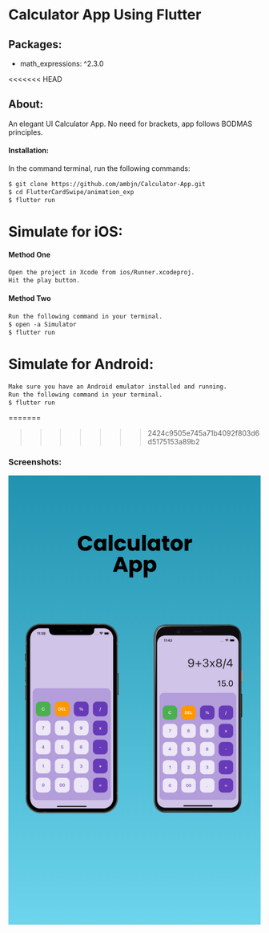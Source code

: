 # Calculator App Using Flutter

## Packages:

<ul>
<li> math_expressions: ^2.3.0</li>
</ul>

<<<<<<< HEAD
## About:

An elegant UI Calculator App.
No need for brackets, app follows BODMAS principles.

#### Installation:

In the command terminal, run the following commands:

    $ git clone https://github.com/ambjn/Calculator-App.git
    $ cd FlutterCardSwipe/animation_exp
    $ flutter run

# Simulate for iOS:

#### Method One

    Open the project in Xcode from ios/Runner.xcodeproj.
    Hit the play button.

#### Method Two

    Run the following command in your terminal.
    $ open -a Simulator
    $ flutter run

# Simulate for Android:

    Make sure you have an Android emulator installed and running.
    Run the following command in your terminal.
    $ flutter run

=======
>>>>>>> 2424c9505e745a71b4092f803d6d5175153a89b2
### Screenshots:

<center> <img src = screenshot/1.png alt='screenshot-of-app'> </center>

